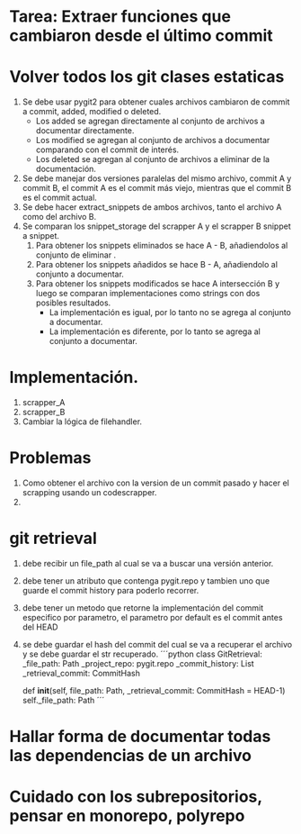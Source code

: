 # Tarea: Extraer funciones que cambiaron desde el último commit
# Volver todos los git clases estaticas
1. Se debe usar pygit2 para obtener cuales archivos cambiaron de commit a commit, added, modified o deleted.
    - Los added se agregan directamente al conjunto de archivos a documentar directamente.
    - Los modified se agregan al conjunto de archivos a documentar comparando con el commit de interés. 
    - Los deleted se agregan al conjunto de archivos a eliminar de la documentación. 
2. Se debe manejar dos versiones paralelas del mismo archivo, commit A y commit B, el commit A es el commit más viejo, mientras que el commit B es el commit actual. 
3. Se debe  hacer extract_snippets de ambos archivos, tanto el archivo A como del archivo B. 
4. Se comparan los snippet_storage del scrapper A y el scrapper B snippet a snippet.
    1. Para obtener los snippets eliminados se hace A - B, añadiendolos al conjunto de eliminar . 
    2. Para obtener los snippets añadidos se hace B - A, añadiendolo al conjunto a documentar.
    3. Para obtener los snippets modificados se hace A intersección B y luego se comparan implementaciones como strings con dos posibles resultados.
        - La implementación es igual, por lo tanto no se agrega al conjunto a documentar.
        - La implementación es diferente, por lo tanto se agrega al conjunto a documentar. 

# Implementación. 

1. scrapper_A
2. scrapper_B
3. Cambiar la lógica de filehandler. 


# Problemas

1. Como obtener el archivo con la version de un commit pasado y hacer el scrapping usando un codescrapper.
2.  

# git retrieval 
1. debe recibir un file_path al cual se va a buscar una versión anterior. 
2. debe tener un atributo que contenga pygit.repo y tambien uno que guarde el commit history para poderlo recorrer. 
3. debe tener un metodo que retorne la implementación del commit especifico por parametro, el parametro por default es el commit antes del HEAD
4. se debe guardar el hash del commit del cual se va a recuperar el archivo y se debe guardar el str recuperado. 
´´´python
class GitRetrieval: 
    _file_path: Path 
    _project_repo: pygit.repo 
    _commit_history: List
    _retrieval_commit: CommitHash 

    def __init__(self, file_path: Path, _retrieval_commit: CommitHash = HEAD-1)
        self._file_path: Path 
´´´

# Hallar forma de documentar todas las dependencias de un archivo

# Cuidado con los subrepositorios, pensar en monorepo, polyrepo